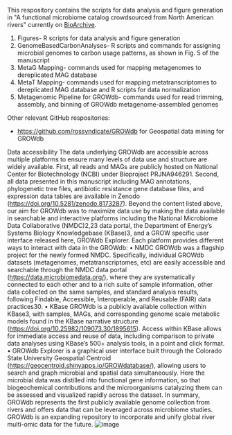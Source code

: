 This respository contains the scripts for data analysis and figure generation in "A functional microbiome catalog crowdsourced from North American rivers" currently on [BioArchive](https://www.biorxiv.org/content/10.1101/2023.07.22.550117v1). 

1. Figures- R scripts for data analysis and figure generation
2. GenomeBasedCarbonAnalyses- R scripts and commands for assigning microbial genomes to carbon usage patterns, as shown in Fig. 5 of the manuscript
3. MetaG Mapping- commands used for mapping metagenomes to dereplicated MAG database
4. MetaT Mapping- commands used for mapping metatranscriptomes to dereplicated MAG database and R scripts for data normalization
5. Metagenomic Pipeline for GROWdb- commands used for read trimming, assembly, and binning of GROWdb metagenome-assembled genomes

Other relevant GitHub respositories: 
- https://github.com/rossyndicate/GROWdb for Geospatial data mining for GROWdb

Data accessibility 
	The data underlying GROWdb are accessible across multiple platforms to ensure many levels of data use and structure are widely available. First, all reads and MAGs are publicly hosted on National Center for Biotechnology (NCBI) under Bioproject PRJNA946291. Second, all data presented in this manuscript including MAG annotations, phylogenetic tree files, antibiotic resistance gene database files, and expression data tables are available in Zenodo (https://doi.org/10.5281/zenodo.8173287). 
	Beyond the content listed above, our aim for GROWdb was to maximize data use by making the data available in searchable and interactive platforms including the National Microbiome Data Collaborative (NMDC)2,23 data portal, the Department of Energy’s Systems Biology Knowledgebase (KBase)3, and a GROW specific user interface released here, GROWdb Explorer. Each platform provides different ways to interact with data in the GROWdb: 
•	NMDC GROWdb was a flagship project for the newly formed NMDC. Specifically, individual GROWdb datasets (metagenomes, metatranscriptomes, etc) are easily accessible and searchable through the NMDC data portal (https://data.microbiomedata.org/), where they are systematically connected to each other and to a rich suite of sample information, other data collected on the same samples, and standard analysis results, following Findable, Accessible, Interoperable, and Reusable (FAIR) data practices30.
•	KBase GROWdb is a publicly available collection within KBase3, with samples, MAGs, and corresponding genome scale metabolic models found in the KBase narrative structure (https://doi.org/10.25982/109073.30/1895615). Access within KBase allows for immediate access and reuse of data, including comparison to private data analyses using KBase’s 500+ analysis tools, in a point and click format.
•	GROWdb Explorer is a graphical user interface built through the Colorado State University Geospatial Centroid (https://geocentroid.shinyapps.io/GROWdatabase/), allowing users to search and graph microbial and spatial data simultaneously. Here the microbial data was distilled into functional gene information, so that biogeochemical contributions and the microorganisms catalyzing them can be assessed and visualized rapidly across the dataset. 
In summary, GROWdb represents the first publicly available genome collection from rivers and offers data that can be leveraged across microbiome studies. GROWdb is an expanding repository to incorporate and unify global river multi-omic data for the future.
![image](https://github.com/jmikayla1991/Genome-Resolved-Open-Watersheds-database-GROWdb/assets/83423146/686a91d4-5ed3-42fa-974f-828f47c1b646)

